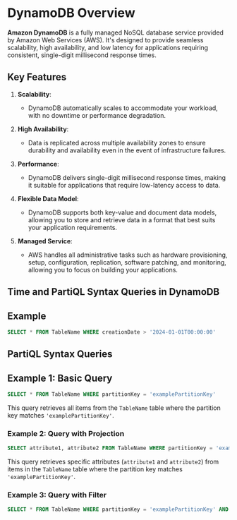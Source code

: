 # DynamoDB Overview

**Amazon DynamoDB** is a fully managed NoSQL database service provided by Amazon Web Services (AWS). It's designed to provide seamless scalability, high availability, and low latency for applications requiring consistent, single-digit millisecond response times.

## Key Features

1. **Scalability**:
   - DynamoDB automatically scales to accommodate your workload, with no downtime or performance degradation.

2. **High Availability**:
   - Data is replicated across multiple availability zones to ensure durability and availability even in the event of infrastructure failures.

3. **Performance**:
   - DynamoDB delivers single-digit millisecond response times, making it suitable for applications that require low-latency access to data.

4. **Flexible Data Model**:
   - DynamoDB supports both key-value and document data models, allowing you to store and retrieve data in a format that best suits your application requirements.

5. **Managed Service**:
   - AWS handles all administrative tasks such as hardware provisioning, setup, configuration, replication, software patching, and monitoring, allowing you to focus on building your applications.

## Time and PartiQL Syntax Queries in DynamoDB

## Example

```sql
SELECT * FROM TableName WHERE creationDate > '2024-01-01T00:00:00'
```

## PartiQL Syntax Queries

## Example 1: Basic Query

```sql
SELECT * FROM TableName WHERE partitionKey = 'examplePartitionKey'
```

This query retrieves all items from the `TableName` table where the partition key matches `'examplePartitionKey'`.

### Example 2: Query with Projection

```sql
SELECT attribute1, attribute2 FROM TableName WHERE partitionKey = 'examplePartitionKey'
```

This query retrieves specific attributes (`attribute1` and `attribute2`) from items in the `TableName` table where the partition key matches `'examplePartitionKey'`.

### Example 3: Query with Filter

```sql
SELECT * FROM TableName WHERE partitionKey = 'examplePartitionKey' AND attribute1 > 100
```
